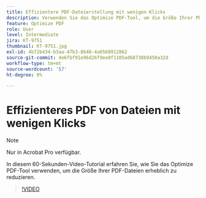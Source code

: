 ```yaml
---
title: Effizientere PDF-Dateierstellung mit wenigen Klicks
description: Verwenden Sie das Optimize PDF-Tool, um die Größe Ihrer PDF-Dateien erheblich zu reduzieren
feature: Optimize PDF
role: User
level: Intermediate
jira: KT-9751
thumbnail: KT-9751.jpg
exl-id: 4b72b434-b3aa-47b3-8648-4a6568912862
source-git-commit: 4e6fbf91e96d26f9ee8f1105ad68738b9450a32d
workflow-type: tm+mt
source-wordcount: '57'
ht-degree: 0%

---
```


# Effizienteres PDF von Dateien mit wenigen Klicks

>[!NOTE]
>
>Nur in Acrobat Pro verfügbar.

In diesem 60-Sekunden-Video-Tutorial erfahren Sie, wie Sie das Optimize PDF-Tool verwenden, um die Größe Ihrer PDF-Dateien erheblich zu reduzieren.

>[!VIDEO](https://video.tv.adobe.com/v/340077?quality=12&learn=on&hidetitle=true)
